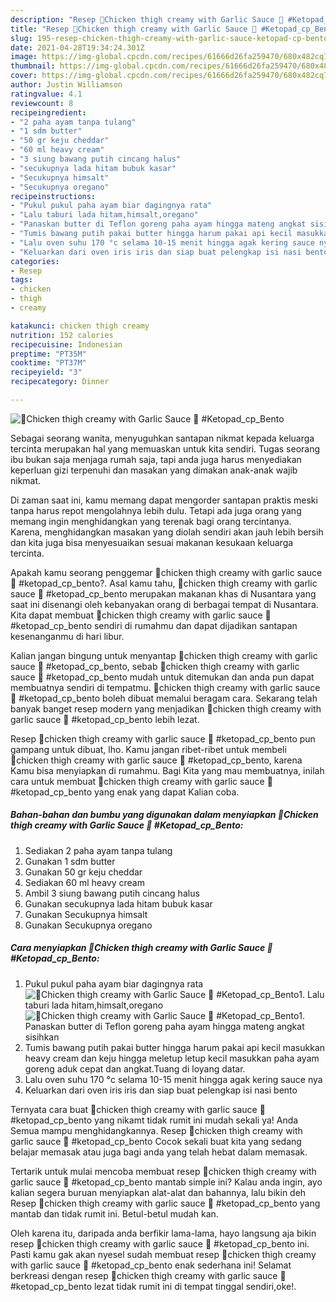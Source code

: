 ```yaml
---
description: "Resep 💢Chicken thigh creamy with Garlic Sauce 💢 #Ketopad_cp_Bento yang enak dan Mudah Dibuat"
title: "Resep 💢Chicken thigh creamy with Garlic Sauce 💢 #Ketopad_cp_Bento yang enak dan Mudah Dibuat"
slug: 195-resep-chicken-thigh-creamy-with-garlic-sauce-ketopad-cp-bento-yang-enak-dan-mudah-dibuat
date: 2021-04-28T19:34:24.301Z
image: https://img-global.cpcdn.com/recipes/61666d26fa259470/680x482cq70/💢chicken-thigh-creamy-with-garlic-sauce-💢-ketopad_cp_bento-foto-resep-utama.jpg
thumbnail: https://img-global.cpcdn.com/recipes/61666d26fa259470/680x482cq70/💢chicken-thigh-creamy-with-garlic-sauce-💢-ketopad_cp_bento-foto-resep-utama.jpg
cover: https://img-global.cpcdn.com/recipes/61666d26fa259470/680x482cq70/💢chicken-thigh-creamy-with-garlic-sauce-💢-ketopad_cp_bento-foto-resep-utama.jpg
author: Justin Williamson
ratingvalue: 4.1
reviewcount: 8
recipeingredient:
- "2 paha ayam tanpa tulang"
- "1 sdm butter"
- "50 gr keju cheddar"
- "60 ml heavy cream"
- "3 siung bawang putih cincang halus"
- "secukupnya lada hitam bubuk kasar"
- "Secukupnya himsalt"
- "Secukupnya oregano"
recipeinstructions:
- "Pukul pukul paha ayam biar dagingnya rata"
- "Lalu taburi lada hitam,himsalt,oregano"
- "Panaskan butter di Teflon goreng paha ayam hingga mateng angkat sisihkan"
- "Tumis bawang putih pakai butter hingga harum pakai api kecil masukkan heavy cream dan keju hingga meletup letup kecil masukkan paha ayam goreng aduk cepat dan angkat.Tuang di loyang datar."
- "Lalu oven suhu 170 °c selama 10-15 menit hingga agak kering sauce nya"
- "Keluarkan dari oven iris iris dan siap buat pelengkap isi nasi bento"
categories:
- Resep
tags:
- chicken
- thigh
- creamy

katakunci: chicken thigh creamy 
nutrition: 152 calories
recipecuisine: Indonesian
preptime: "PT35M"
cooktime: "PT37M"
recipeyield: "3"
recipecategory: Dinner

---
```



![💢Chicken thigh creamy with Garlic Sauce 💢 #Ketopad_cp_Bento](https://img-global.cpcdn.com/recipes/61666d26fa259470/680x482cq70/💢chicken-thigh-creamy-with-garlic-sauce-💢-ketopad_cp_bento-foto-resep-utama.jpg)

Sebagai seorang wanita, menyuguhkan santapan nikmat kepada keluarga tercinta merupakan hal yang memuaskan untuk kita sendiri. Tugas seorang ibu bukan saja menjaga rumah saja, tapi anda juga harus menyediakan keperluan gizi terpenuhi dan masakan yang dimakan anak-anak wajib nikmat.

Di zaman  saat ini, kamu memang dapat mengorder santapan praktis meski tanpa harus repot mengolahnya lebih dulu. Tetapi ada juga orang yang memang ingin menghidangkan yang terenak bagi orang tercintanya. Karena, menghidangkan masakan yang diolah sendiri akan jauh lebih bersih dan kita juga bisa menyesuaikan sesuai makanan kesukaan keluarga tercinta. 



Apakah kamu seorang penggemar 💢chicken thigh creamy with garlic sauce 💢 #ketopad_cp_bento?. Asal kamu tahu, 💢chicken thigh creamy with garlic sauce 💢 #ketopad_cp_bento merupakan makanan khas di Nusantara yang saat ini disenangi oleh kebanyakan orang di berbagai tempat di Nusantara. Kita dapat membuat 💢chicken thigh creamy with garlic sauce 💢 #ketopad_cp_bento sendiri di rumahmu dan dapat dijadikan santapan kesenanganmu di hari libur.

Kalian jangan bingung untuk menyantap 💢chicken thigh creamy with garlic sauce 💢 #ketopad_cp_bento, sebab 💢chicken thigh creamy with garlic sauce 💢 #ketopad_cp_bento mudah untuk ditemukan dan anda pun dapat membuatnya sendiri di tempatmu. 💢chicken thigh creamy with garlic sauce 💢 #ketopad_cp_bento boleh dibuat memalui beragam cara. Sekarang telah banyak banget resep modern yang menjadikan 💢chicken thigh creamy with garlic sauce 💢 #ketopad_cp_bento lebih lezat.

Resep 💢chicken thigh creamy with garlic sauce 💢 #ketopad_cp_bento pun gampang untuk dibuat, lho. Kamu jangan ribet-ribet untuk membeli 💢chicken thigh creamy with garlic sauce 💢 #ketopad_cp_bento, karena Kamu bisa menyiapkan di rumahmu. Bagi Kita yang mau membuatnya, inilah cara untuk membuat 💢chicken thigh creamy with garlic sauce 💢 #ketopad_cp_bento yang enak yang dapat Kalian coba.

<!--inarticleads1-->

##### Bahan-bahan dan bumbu yang digunakan dalam menyiapkan 💢Chicken thigh creamy with Garlic Sauce 💢 #Ketopad_cp_Bento:

1. Sediakan 2 paha ayam tanpa tulang
1. Gunakan 1 sdm butter
1. Gunakan 50 gr keju cheddar
1. Sediakan 60 ml heavy cream
1. Ambil 3 siung bawang putih cincang halus
1. Gunakan secukupnya lada hitam bubuk kasar
1. Gunakan Secukupnya himsalt
1. Gunakan Secukupnya oregano




<!--inarticleads2-->

##### Cara menyiapkan 💢Chicken thigh creamy with Garlic Sauce 💢 #Ketopad_cp_Bento:

1. Pukul pukul paha ayam biar dagingnya rata
<img src="https://img-global.cpcdn.com/steps/fcd08fd6c3434283/160x128cq70/💢chicken-thigh-creamy-with-garlic-sauce-💢-ketopad_cp_bento-langkah-memasak-1-foto.jpg" alt="💢Chicken thigh creamy with Garlic Sauce 💢 #Ketopad_cp_Bento">1. Lalu taburi lada hitam,himsalt,oregano
<img src="https://img-global.cpcdn.com/steps/57c345525b049212/160x128cq70/💢chicken-thigh-creamy-with-garlic-sauce-💢-ketopad_cp_bento-langkah-memasak-2-foto.jpg" alt="💢Chicken thigh creamy with Garlic Sauce 💢 #Ketopad_cp_Bento">1. Panaskan butter di Teflon goreng paha ayam hingga mateng angkat sisihkan
1. Tumis bawang putih pakai butter hingga harum pakai api kecil masukkan heavy cream dan keju hingga meletup letup kecil masukkan paha ayam goreng aduk cepat dan angkat.Tuang di loyang datar.
1. Lalu oven suhu 170 °c selama 10-15 menit hingga agak kering sauce nya
1. Keluarkan dari oven iris iris dan siap buat pelengkap isi nasi bento




Ternyata cara buat 💢chicken thigh creamy with garlic sauce 💢 #ketopad_cp_bento yang nikamt tidak rumit ini mudah sekali ya! Anda Semua mampu menghidangkannya. Resep 💢chicken thigh creamy with garlic sauce 💢 #ketopad_cp_bento Cocok sekali buat kita yang sedang belajar memasak atau juga bagi anda yang telah hebat dalam memasak.

Tertarik untuk mulai mencoba membuat resep 💢chicken thigh creamy with garlic sauce 💢 #ketopad_cp_bento mantab simple ini? Kalau anda ingin, ayo kalian segera buruan menyiapkan alat-alat dan bahannya, lalu bikin deh Resep 💢chicken thigh creamy with garlic sauce 💢 #ketopad_cp_bento yang mantab dan tidak rumit ini. Betul-betul mudah kan. 

Oleh karena itu, daripada anda berfikir lama-lama, hayo langsung aja bikin resep 💢chicken thigh creamy with garlic sauce 💢 #ketopad_cp_bento ini. Pasti kamu gak akan nyesel sudah membuat resep 💢chicken thigh creamy with garlic sauce 💢 #ketopad_cp_bento enak sederhana ini! Selamat berkreasi dengan resep 💢chicken thigh creamy with garlic sauce 💢 #ketopad_cp_bento lezat tidak rumit ini di tempat tinggal sendiri,oke!.

